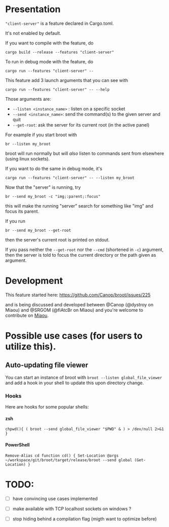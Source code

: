 
# Presentation

`"client-server"` is a feature declared in Cargo.toml.

It's not enabled by default.

If you want to compile with the feature, do

    cargo build --release --features "client-server"

To run in debug mode with the feature, do

    cargo run --features "client-server" --

This feature add 3 launch arguments that you can see with

    cargo run --features "client-server" -- --help

Those arguments are:

* `--listen <instance_name>` : listen on a specific socket
* `--send <instance_name>`: send the command(s) to the given server and quit
* `--get-root`: ask the server for its current root (in the active panel)

For example if you start broot with

    br --listen my_broot

broot will run normally but will *also* listen to commands sent from elsewhere (using linux sockets).

If you want to do the same in debug mode, it's

    cargo run --features "client-server" -- --listen my_broot

Now that the "server" is running, try

    br --send my_broot -c "img;:parent;:focus"

this will make the running "server" search for something like "img" and focus its parent.

If you run

    br --send my_broot --get-root

then the server's current root is printed on stdout.

If you pass neither the `--get-root` nor the `--cmd` (shortened in `-c`) argument, then the server is told to focus the current directory or the path given as argument.

# Development

This feature started here: https://github.com/Canop/broot/issues/225

and is being discussed and developed between @Canop (@dystroy on Miaou) and @SRGOM (@fiAtcBr on Miaou) and you're welcome to contribute on [Miaou](https://miaou.dystroy.org/3490).

# Possible use cases (for users to utilize this).

## Auto-updating file viewer

You can start an instance of broot with `broot --listen global_file_viewer` and add a hook in your shell to update this upon directory change. 

### Hooks

Here are hooks for some popular shells:

#### zsh

`chpwd(){ ( broot --send global_file_viewer "$PWD" & ) > /dev/null 2>&1 }`

#### PowerShell

`
Remove-Alias cd
function cd()
{
	Set-Location @args
	~/workspace/git/broot/target/release/broot --send global (Get-Location)
}
`

# TODO:

- [ ] have convincing use cases implemented
- [ ] make available with TCP localhost sockets on windows ?
- [ ] stop hiding behind a compilation flag (migth want to optimize before)


